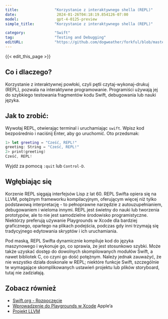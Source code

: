 ```yaml
---
title:                "Korzystanie z interaktywnego shella (REPL)"
date:                  2024-01-26T04:18:19.854126-07:00
model:                 gpt-4-0125-preview
simple_title:         "Korzystanie z interaktywnego shella (REPL)"

category:             "Swift"
tag:                  "Testing and Debugging"
editURL:              "https://github.com/dogweather/forkful/blob/master/content/pl/swift/using-an-interactive-shell-repl.md"
---
```


{{< edit_this_page >}}

## Co i dlaczego?
Korzystanie z interaktywnej powłoki, czyli pętli czytaj-wykonaj-drukuj (REPL), pozwala na interaktywne programowanie. Programiści używają jej do szybkiego testowania fragmentów kodu Swift, debugowania lub nauki języka.

## Jak to zrobić:
Wywołaj REPL, otwierając terminal i uruchamiając `swift`. Wpisz kod bezpośrednio i naciśnij Enter, aby go uruchomić. Oto przedsmak:

```Swift
1> let greeting = "Cześć, REPL!"
greeting: String = "Cześć, REPL!"
2> print(greeting)
Cześć, REPL!
```

Wyjdź za pomocą `:quit` lub `Control-D`.

## Wgłębiając się
Korzenie REPL sięgają interfejsów Lisp z lat 60. REPL Swifta opiera się na LLVM, potężnym frameworku kompilacyjnym, oferującym więcej niż tylko podstawową interpretację - to pełnoprawne narzędzie z autouzupełnianiem, debugowaniem i wieloma innymi. REPL jest świetny do nauki lub tworzenia prototypów, ale to nie jest samodzielne środowisko programistyczne. Niektórzy preferują używanie Playgrounds w Xcode dla bardziej graficznego, opartego na plikach podejścia, podczas gdy inni trzymają się tradycyjnego edytowania skryptów i ich uruchamiania.

Pod maską, REPL Swifta dynamicznie kompiluje kod do języka maszynowego i wykonuje go, co sprawia, że jest stosunkowo szybki. Może także uzyskać dostęp do dowolnych skompilowanych modułów Swift, a nawet bibliotek C, co czyni go dość potężnym. Należy jednak zauważyć, że nie wszystko działa doskonale w REPL; niektóre funkcje Swift, szczególnie te wymagające skomplikowanych ustawień projektu lub plików storyboard, tutaj nie zadziałają.

## Zobacz również
- [Swift.org - Rozpoczęcie](https://www.swift.org/getting-started/#using-the-repl)
- [Wprowadzenie do Playgrounds w Xcode](https://developer.apple.com/videos/play/wwdc2014/408/) Apple’a
- [Projekt LLVM](https://llvm.org/)
